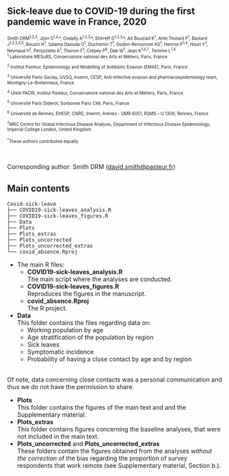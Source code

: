 ## Sick-leave due to COVID-19 during the first pandemic wave in France, 2020

<font size="-2">
Smith DRM<sup>1,2,3</sup>, Jijón S<sup>1,4,</sup>*, Oodally A<sup>1,2,3,</sup>*,  Shirreff G<sup>1,2,3,</sup>*, Aït Bouziad K<sup>1</sup>, Ante Testard P<sup>1</sup>, Bastard J<sup>1,2,3,4,5</sup>, Bouziri H<sup>1</sup>, Salama Daouda O<sup>1</sup>, Duchemin T<sup>1</sup>, Godon-Rensonnet AS<sup>1</sup>, Henriot P<sup>1,4</sup>, Houri Y<sup>1</sup>, Neynaud H<sup>1</sup>, Perozziello A<sup>1</sup>, Thonon F<sup>1</sup>, Crépey P<sup>6</sup>, Dab W<sup>1</sup>, Jean K<sup>1,4,7</sup>, Temime L<sup>1,4</sup>
</font>

</br>

<font size="-4">
<sup>1</sup> Laboratoire MESuRS, Conservatoire national des Arts et Métiers, Paris, France

<sup>2</sup> Institut Pasteur, Epidemiology and Modelling of Antibiotic Evasion (EMAE), Paris, France

<sup>3</sup> Université Paris-Saclay, UVSQ, Inserm, CESP, Anti-infective evasion and pharmacoepidemiology team, Montigny-Le-Bretonneux, France

<sup>4</sup> Unité PACRI, Institut Pasteur, Conservatoire national des Arts et Métiers, Paris, France

<sup>5</sup> Université Paris Diderot, Sorbonne Paris Cité, Paris, France

<sup>6</sup> Université de Rennes, EHESP, CNRS, Inserm, Arènes - UMR 6051, RSMS – U 1309, Rennes, France

<sup>7</sup>MRC Centre for Global Infectious Disease Analysis, Department of Infectious Disease Epidemiology, Imperial College London, United Kingdom

<sup>*</sup>These authors contributed equally
</font>

</br>

Corresponding author: Smith DRM (david.smith@pasteur.fr)

<!-- 
## Preprint
Preprint available at: <a href="" target="_blank"> doi: </a> 
-->

## Main contents
````
Covid-sick-leave
├── COVID19-sick-leaves_analysis.R
├── COVID19-sick-leaves_figures.R
├── Data
├── Plots
├── Plots_extras
├── Plots_uncorrected
├── Plots_uncorrected_extras
└── covid_absence.Rproj

````
- The main R files:
    - **COVID19-sick-leaves_analysis.R**
    <br> The main script where the analyses are conducted.
    - **COVID19-sick-leaves_figures.R**
    <br> Reproduces the figures in the manuscript.
    - **covid_absence.Rproj**
    <br> The R project.
- **Data**
<br> This folder contains the files regarding data on:
    - Working population by age
    - Age stratification of the population by region
    - Sick leaves
    - Symptomatic incidence
    - Probability of having a close contact by age and by region

<br> Of note, data concerning close contacts was a personal communication and thus we do not have the permission to share.
- **Plots**
<br> This folder contains the figures of the main text and and the Supplementary material.
- **Plots_extras**
<br> This folder contains figures concerning the baseline analyses, that were not included in the main text.
- **Plots_uncorrected** and **Plots_uncorrected_extras**
<br> These folders contain the figures obtained from the analyses *without the correction* of the bias regarding the proportion of survey respondents that work remote (see Supplementary material, Section b.).



